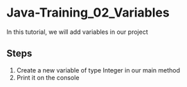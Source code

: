 # Java-Training_02_Variables

In this tutorial, we will add variables in our project

## Steps

1. Create a new variable of type Integer in our main method
2. Print it on the console
  

